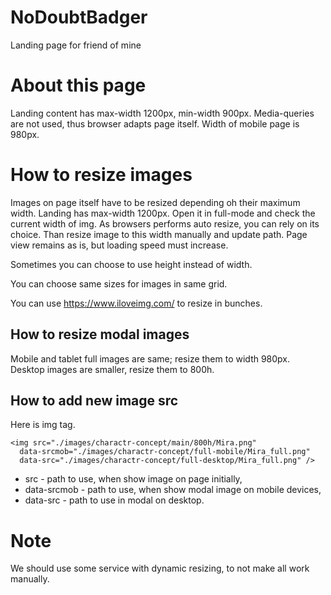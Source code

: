 # NoDoubtBadger
Landing page for friend of mine

# About this page
Landing content has max-width 1200px, min-width 900px.
Media-queries are not used, thus browser adapts page itself. Width of mobile page is 980px.

# How to resize images
Images on page itself have to be resized depending oh their maximum width. Landing has max-width 1200px. Open it in full-mode and check the current width of img. As browsers performs auto resize, you can rely on its choice. 
Than resize image to this width manually and update path. Page view remains as is, but loading speed must increase.

Sometimes you can choose to use height instead of width.

You can choose same sizes for images in same grid.

You can use https://www.iloveimg.com/ to resize in bunches.

## How to resize modal images

Mobile and tablet full images are same; resize them to width 980px.
Desktop images are smaller, resize them to 800h.

## How to add new image src

Here is img tag.

```
<img src="./images/charactr-concept/main/800h/Mira.png"
  data-srcmob="./images/charactr-concept/full-mobile/Mira_full.png"
  data-src="./images/charactr-concept/full-desktop/Mira_full.png" />
```

- src - path to use, when show image on page initially,
- data-srcmob - path to use, when show modal image on mobile devices,
- data-src - path to use in modal on desktop.


# Note

We should use some service with dynamic resizing, to not make all work manually. 
